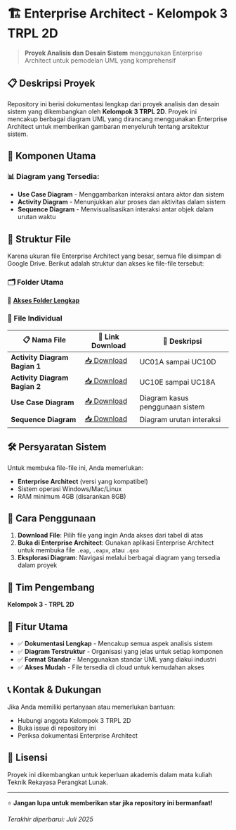 # 🏗️ Enterprise Architect - Kelompok 3 TRPL 2D

> **Proyek Analisis dan Desain Sistem** menggunakan Enterprise Architect untuk pemodelan UML yang komprehensif

## 📋 Deskripsi Proyek

Repository ini berisi dokumentasi lengkap dari proyek analisis dan desain sistem yang dikembangkan oleh **Kelompok 3 TRPL 2D**. Proyek ini mencakup berbagai diagram UML yang dirancang menggunakan Enterprise Architect untuk memberikan gambaran menyeluruh tentang arsitektur sistem.

## 🎯 Komponen Utama

### 📊 Diagram yang Tersedia:
- **Use Case Diagram** - Menggambarkan interaksi antara aktor dan sistem
- **Activity Diagram** - Menunjukkan alur proses dan aktivitas dalam sistem
- **Sequence Diagram** - Menvisualisasikan interaksi antar objek dalam urutan waktu

## 📁 Struktur File

Karena ukuran file Enterprise Architect yang besar, semua file disimpan di Google Drive. Berikut adalah struktur dan akses ke file-file tersebut:

### 🗂️ Folder Utama
📂 **[Akses Folder Lengkap](https://drive.google.com/drive/folders/1gw3SXOKlwU-Q_IMDHc5N2d31AKkGzW6l?usp=drive_link)**

### 📄 File Individual

| 📋 Nama File | 🔗 Link Download | 📝 Deskripsi |
|-------------|------------------|---------------|
| **Activity Diagram Bagian 1** | [📥 Download](https://drive.google.com/open?id=1Z9CERQ66U1VDAseoM2dAg6w404qgZmLt&usp=drive_copy) | UC01A sampai UC10D |
| **Activity Diagram Bagian 2** | [📥 Download](https://drive.google.com/open?id=1olUP6YFTa9shKu4390Jh0aQ32_cYcJ2g&usp=drive_copy) | UC10E sampai UC18A |
| **Use Case Diagram** | [📥 Download](https://drive.google.com/open?id=1b4b5UpiMgPqSJ2Qb_EyEgmh1BaSAkuAU&usp=drive_copy) | Diagram kasus penggunaan sistem |
| **Sequence Diagram** | [📥 Download](https://drive.google.com/open?id=1iOEYAcZBlsLhw9ZruPcWn0EW-pWmBITJ&usp=drive_copy) | Diagram urutan interaksi |

## 🛠️ Persyaratan Sistem

Untuk membuka file-file ini, Anda memerlukan:
- **Enterprise Architect** (versi yang kompatibel)
- Sistem operasi Windows/Mac/Linux
- RAM minimum 4GB (disarankan 8GB)

## 📖 Cara Penggunaan

1. **Download File**: Pilih file yang ingin Anda akses dari tabel di atas
2. **Buka di Enterprise Architect**: Gunakan aplikasi Enterprise Architect untuk membuka file `.eap`, `.eapx`, atau `.qea`
3. **Eksplorasi Diagram**: Navigasi melalui berbagai diagram yang tersedia dalam proyek

## 👥 Tim Pengembang

**Kelompok 3 - TRPL 2D**

## 🚀 Fitur Utama

- ✅ **Dokumentasi Lengkap** - Mencakup semua aspek analisis sistem
- ✅ **Diagram Terstruktur** - Organisasi yang jelas untuk setiap komponen
- ✅ **Format Standar** - Menggunakan standar UML yang diakui industri
- ✅ **Akses Mudah** - File tersedia di cloud untuk kemudahan akses

## 📞 Kontak & Dukungan

Jika Anda memiliki pertanyaan atau memerlukan bantuan:
- Hubungi anggota Kelompok 3 TRPL 2D
- Buka issue di repository ini
- Periksa dokumentasi Enterprise Architect

## 📄 Lisensi

Proyek ini dikembangkan untuk keperluan akademis dalam mata kuliah Teknik Rekayasa Perangkat Lunak.

---

⭐ **Jangan lupa untuk memberikan star jika repository ini bermanfaat!**

*Terakhir diperbarui: Juli 2025*